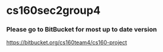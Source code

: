 # cs160sec2group4


### Please go to BitBucket for most up to date version
https://bitbucket.org/cs160team4/cs160-project
